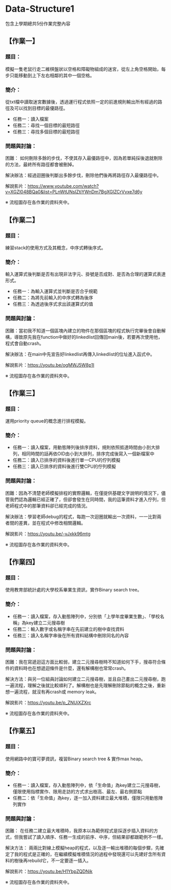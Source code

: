 # Data-Structure1
包含上學期總共5份作業完整內容

## 【作業一】
### 題目：
模擬一隻老鼠行走二維棋盤狀以空格和障礙物組成的迷宮，從左上角空格開始，每步只能移動到上下左右相鄰的其中一個空格。
### 簡介：
從txt檔中讀取迷宮數據後，透過運行程式依照一定的前進規則輸出所有經過的路徑及可以找到目標的最優路徑。
* 任務一：讀入檔案
* 任務二：尋找一個目標的最短路徑
* 任務三：尋找多個目標的最短路徑
### 問題與討論：
困難：
如何刪除多餘的步伐，不使其存入最優路徑中，因為若單純採後退就刪除的方法，最終所有路徑都會被刪掉。

解決辦法：經過迴圈後判斷出多餘步伐，刪除他們後再將路徑存入最優路徑中。

解說影片：https://www.youtube.com/watch?v=XGZl048BQa0&list=PLnWtUNsIZtiYWnDm7BgXGlZCrVvxe7d6y

※ 流程圖存在各作業的資料夾中。

## 【作業二】
### 題目：
練習stack的使用方式及其概念，中序式轉後序式。
### 簡介：
輸入運算式後判斷是否有出現非法字元、掛號是否成對、是否為合理的運算式表達形式。
* 任務一：為輸入運算式並判斷是否合乎規範
* 任務二：為將先前輸入的中序式轉為後序
* 任務三：為透過後序式求出該運算式的值
### 問題與討論：
困難：當初我不知道一個區塊內建立的物件在那個區塊的程式執行完畢後會自動解構，導致原先我在function中做好的linkedlist回傳回main後，若要再次使用他，程式會自動crash。

解決辦法：在main中先宣告好linkedlist再傳入linkedlist的位址進入函式中。

解說影片：https://youtu.be/ogMWJ5W8p1I

※ 流程圖存在各作業的資料夾中。

## 【作業三】
### 題目：
運用priority queue的概念進行排程模擬。
### 簡介：
* 任務一：讀入檔案，用動態陣列後排序資料，規則依照抵達時間由小到大排列，相同時間的話再依OID由小到大排列，排序完成後寫入一個新檔案中
* 任務二：讀入已排序的資料後進行單一CPU的佇列模擬
* 任務三：讀入已排序的資料後進行雙CPU的佇列模擬
### 問題與討論：
困難：因為不清楚老師模擬排程的實際邏輯，在僅提供基礎文字說明的情況下，儘管我們認為邏輯已經正確了，但卻會發生在同時間，我的這筆資料才進入佇列，但老師程式中的那筆資料卻已經完成的情況。

解決辦法：學習老師debug的程式，每跑一次迴圈就輸出一次資料，一一比對兩者間的差異，並在程式中修改相關邏輯。

解說影片：https://youtu.be/-vJxkk96mtg

※ 流程圖存在各作業的資料夾中。

## 【作業四】
### 題目：
使用教育部統計處的大學校系畢業生資訊，實作Binary search tree。
### 簡介：
* 任務一：讀入檔案，存入動態陣列中，分別依「上學年度畢業生數」、「學校名稱」為key建立二元搜尋樹
* 任務二：輸入數字或名稱字串在先前建立的樹中查找資料
* 任務三：讀入名稱字串後在所有資料結構中刪除同名的內容
### 問題與討論：
困難：我在寫遞迴這方面比較弱，建立二元搜尋樹時不知道如何下手，搜尋符合條件的資料時也在想遞迴條件是什麼，還有解構樹也常常crash。

解決方法：與另一位組員討論如何建立二元搜尋樹，並且自己畫出二元搜尋樹，跑一遍流程，理解之後就比較順利了。解構樹也是先理解刪除節點的概念之後，重新想一遍流程，就沒有再crash或 memory leak。

解說影片：https://youtu.be/p_ZNUiXZXrc

※ 流程圖存在各作業的資料夾中。

## 【作業五】
### 題目：
使用網路中的寶可夢資訊，複習Binary search tree & 實作max heap。
### 簡介：
* 任務一：讀入檔案，存入動態陣列中，依「生命值」為key建立二元搜尋樹，僅限使用指標實作、限用走訪的方式求出樹高、最左、最右側節點
* 任務二：依「生命值」為key，逐一加入資料建立最大堆積，僅限只用動態陣列實作
### 問題與討論：
困難：
在任務二建立最大堆積時，我原本以為範例程式是採逐步插入資料的方式，但我嘗試了讀入順序、任務一生成的前序、中序，但結果卻都跟範例不一樣。

解決方法：
兩兩比對線上模擬heap的程式，以及逐一輸出堆積的每個步驟，先確定了我的程式是正確的，在繼續模擬堆積情況的過程中發現還可以先建好含所有資料的樹後再rebuild它，不一定要逐一插入。

解說影片：https://youtu.be/H1YbpZQDNik

※ 流程圖存在各作業的資料夾中。
